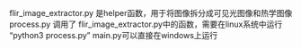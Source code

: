 flir_image_extractor.py 是helper函数，用于将图像拆分成可见光图像和热学图像
process.py 调用了 flir_image_extractor.py中的函数，需要在linux系统中运行 “python3 process.py”
main.py可以直接在windows上运行
